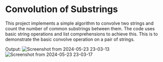 # Convolution of Substrings

This project implements a simple algorithm to convolve two strings and count the number of common substrings between them. The code uses basic string operations and list comprehensions to achieve this. This is to demonstrate the basic convolve operation on a pair of strings.

Output:
![Screenshot from 2024-05-23 23-03-13](https://github.com/gdeeeeyy/Buddi.ai/assets/73658032/e222356a-13b8-4679-9ded-9d6b52af992d)
![Screenshot from 2024-05-23 23-03-17](https://github.com/gdeeeeyy/Buddi.ai/assets/73658032/db69b587-83d6-497e-8260-301e7159ba67)
